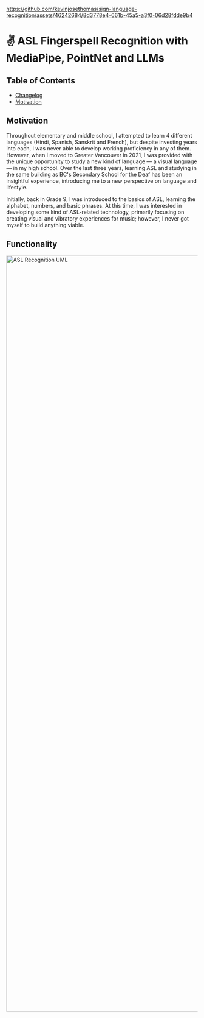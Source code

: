 https://github.com/kevinjosethomas/sign-language-recognition/assets/46242684/8d3778e4-661b-45a5-a3f0-06d28fdde9b4
# ✌️ ASL Fingerspell Recognition with MediaPipe, PointNet and LLMs

## Table of Contents
- [Changelog](https://github.com/kevinjosethomas/sign-language-recognition/blob/main/CHANGELOG.md)
- [Motivation](#motivation)

## Motivation

Throughout elementary and middle school, I attempted to learn 4 different languages (Hindi, Spanish, Sanskrit and French), but despite investing years into each, I was never able to develop working proficiency in any of them. However, when I moved to Greater Vancouver in 2021, I was provided with the unique opportunity to study a new kind of language — a visual language — in my high school. Over the last three years, learning ASL and studying in the same building as BC's Secondary School for the Deaf has been an insightful experience, introducing me to a new perspective on language and lifestyle.

Initially, back in Grade 9, I was introduced to the basics of ASL, learning the alphabet, numbers, and basic phrases. At this time, I was interested in developing some kind of ASL-related technology, primarily focusing on creating visual and vibratory experiences for music; however, I never got myself to build anything viable.


## Functionality

<img width="1986" alt="ASL Recognition UML" src="https://github.com/kevinjosethomas/sign-language-recognition/assets/46242684/31d4c344-7a7d-40e8-879c-d5ceef7f442c">
